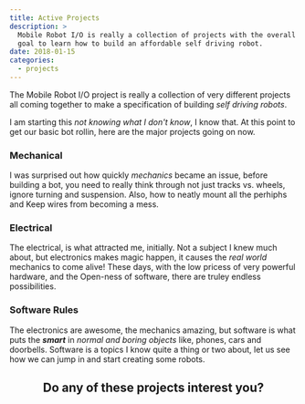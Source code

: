 ```yaml
---
title: Active Projects
description: >
  Mobile Robot I/O is really a collection of projects with the overall
  goal to learn how to build an affordable self driving robot.
date: 2018-01-15
categories: 
  - projects
---
```


The Mobile Robot I/O project is really a collection of very different
projects all coming together to make a specification of building _self
driving robots_. 
<!--more-->

I am starting this _not knowing what I don't know_, I know that.  At
this point to get our basic bot rollin, here are the major projects
going on now.  

### Mechanical

I was surprised out how quickly _mechanics_ became an issue, before
building a bot, you need to really think through not just tracks
vs. wheels, ignore turning and suspension.  Also, how to neatly mount
all the perhiphs and Keep wires from becoming a mess.

### Electrical

The electrical, is what attracted me, initially.  Not a subject I knew
much about, but electronics makes magic happen, it causes the _real
world_ mechanics to come alive!  These days, with the low pricess of
very powerful hardware, and the Open-ness of software, there are
truley endless possibilities.

### Software Rules

The electronics are awesome, the mechanics amazing, but software is
what puts the ___smart___ in _normal and boring objects_ like, phones,
cars and doorbells.  Software is a topics I know quite a thing or two
about, let us see how we can jump in and start creating some robots.

<center><h2 class="mt-5">Do any of these projects interest you?</h2></center>

